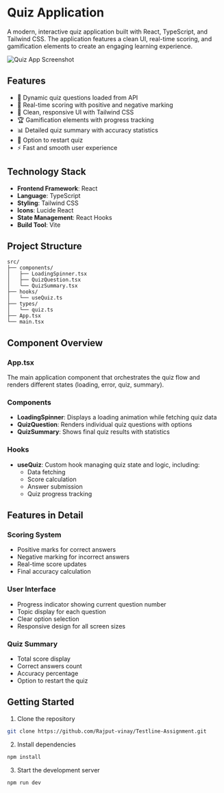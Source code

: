 # Quiz Application

A modern, interactive quiz application built with React, TypeScript, and Tailwind CSS. The application features a clean UI, real-time scoring, and gamification elements to create an engaging learning experience.

![Quiz App Screenshot](https://github.com/Rajput-vinay/image/blob/main/ss1.jpg)

## Features

- 🎯 Dynamic quiz questions loaded from API
- 💯 Real-time scoring with positive and negative marking
- 🎨 Clean, responsive UI with Tailwind CSS
- 🏆 Gamification elements with progress tracking
- 📊 Detailed quiz summary with accuracy statistics
- 🔄 Option to restart quiz
- ⚡ Fast and smooth user experience

## Technology Stack

- **Frontend Framework**: React
- **Language**: TypeScript
- **Styling**: Tailwind CSS
- **Icons**: Lucide React
- **State Management**: React Hooks
- **Build Tool**: Vite

## Project Structure

```
src/
├── components/
│   ├── LoadingSpinner.tsx
│   ├── QuizQuestion.tsx
│   └── QuizSummary.tsx
├── hooks/
│   └── useQuiz.ts
├── types/
│   └── quiz.ts
├── App.tsx
└── main.tsx
```

## Component Overview

### App.tsx
The main application component that orchestrates the quiz flow and renders different states (loading, error, quiz, summary).

### Components

- **LoadingSpinner**: Displays a loading animation while fetching quiz data
- **QuizQuestion**: Renders individual quiz questions with options
- **QuizSummary**: Shows final quiz results with statistics

### Hooks

- **useQuiz**: Custom hook managing quiz state and logic, including:
  - Data fetching
  - Score calculation
  - Answer submission
  - Quiz progress tracking

## Features in Detail

### Scoring System
- Positive marks for correct answers
- Negative marking for incorrect answers
- Real-time score updates
- Final accuracy calculation

### User Interface
- Progress indicator showing current question number
- Topic display for each question
- Clear option selection
- Responsive design for all screen sizes

### Quiz Summary
- Total score display
- Correct answers count
- Accuracy percentage
- Option to restart the quiz

## Getting Started

1. Clone the repository
```bash
git clone https://github.com/Rajput-vinay/Testline-Assignment.git
```

2. Install dependencies
```bash
npm install
```

3. Start the development server
```bash
npm run dev
```
